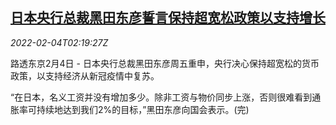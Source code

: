 <!--1643941862000-->
[日本央行总裁黑田东彦誓言保持超宽松政策以支持增长](https://cn.reuters.com/article/japan-cen-governor-qe-0204-idCNKBS2K905L)
------

<div><i>2022-02-04T02:19:27Z</i></div><p>路透东京2月4日 - 日本央行总裁黑田东彦周五重申，央行决心保持超宽松的货币政策，以支持经济从新冠疫情中复苏。</p><p>“在日本，名义工资并没有增加多少。除非工资与物价同步上涨，否则很难看到通胀率可持续地达到我们2%的目标，”黑田东彦向国会表示。(完)</p>
